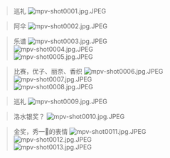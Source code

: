 > 巡礼
![mpv-shot0001.jpg.JPEG](https://filebed.cellargalaxy.workers.dev/blog/spirit/響け！ユーフォニアム/S1/E13/20200906/mpv-shot0001.jpg.JPEG)

> 阿伞
![mpv-shot0002.jpg.JPEG](https://filebed.cellargalaxy.workers.dev/blog/spirit/響け！ユーフォニアム/S1/E13/20200906/mpv-shot0002.jpg.JPEG)

> 乐谱
![mpv-shot0003.jpg.JPEG](https://filebed.cellargalaxy.workers.dev/blog/spirit/響け！ユーフォニアム/S1/E13/20200906/mpv-shot0003.jpg.JPEG)  
![mpv-shot0004.jpg.JPEG](https://filebed.cellargalaxy.workers.dev/blog/spirit/響け！ユーフォニアム/S1/E13/20200906/mpv-shot0004.jpg.JPEG)  
![mpv-shot0005.jpg.JPEG](https://filebed.cellargalaxy.workers.dev/blog/spirit/響け！ユーフォニアム/S1/E13/20200906/mpv-shot0005.jpg.JPEG)  

> 比赛，优子、丽奈、香织
![mpv-shot0006.jpg.JPEG](https://filebed.cellargalaxy.workers.dev/blog/spirit/響け！ユーフォニアム/S1/E13/20200906/mpv-shot0006.jpg.JPEG)  
![mpv-shot0007.jpg.JPEG](https://filebed.cellargalaxy.workers.dev/blog/spirit/響け！ユーフォニアム/S1/E13/20200906/mpv-shot0007.jpg.JPEG)  
![mpv-shot0008.jpg.JPEG](https://filebed.cellargalaxy.workers.dev/blog/spirit/響け！ユーフォニアム/S1/E13/20200906/mpv-shot0008.jpg.JPEG)  

> 巡礼
![mpv-shot0009.jpg.JPEG](https://filebed.cellargalaxy.workers.dev/blog/spirit/響け！ユーフォニアム/S1/E13/20200906/mpv-shot0009.jpg.JPEG)

> 洛水银奖？
![mpv-shot0010.jpg.JPEG](https://filebed.cellargalaxy.workers.dev/blog/spirit/響け！ユーフォニアム/S1/E13/20200906/mpv-shot0010.jpg.JPEG)

> 金奖，秀一🐔的表情
![mpv-shot0011.jpg.JPEG](https://filebed.cellargalaxy.workers.dev/blog/spirit/響け！ユーフォニアム/S1/E13/20200906/mpv-shot0011.jpg.JPEG)  
![mpv-shot0012.jpg.JPEG](https://filebed.cellargalaxy.workers.dev/blog/spirit/響け！ユーフォニアム/S1/E13/20200906/mpv-shot0012.jpg.JPEG)  
![mpv-shot0013.jpg.JPEG](https://filebed.cellargalaxy.workers.dev/blog/spirit/響け！ユーフォニアム/S1/E13/20200906/mpv-shot0013.jpg.JPEG)